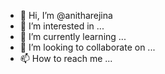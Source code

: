 - 👋 Hi, I’m @anitharejina
- 👀 I’m interested in ...
- 🌱 I’m currently learning ...
- 💞️ I’m looking to collaborate on ...
- 📫 How to reach me ...

<!---
anitharejina/anitharejina is a ✨ special ✨ repository because its `README.md` (this file) appears on your GitHub profile.
You can click the Preview link to take a look at your changes.
--->
